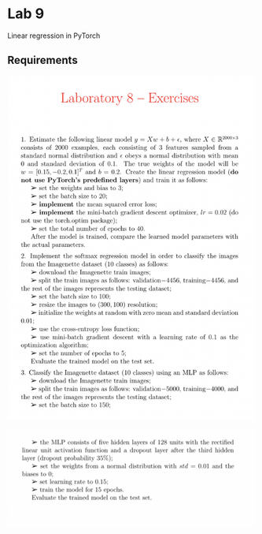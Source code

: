 # Lab 9

Linear regression in PyTorch

## Requirements
<p align="center">
    <img src="requirements.png">
</p>
<p align="center">
    <img src="requirements2.png">
</p>
